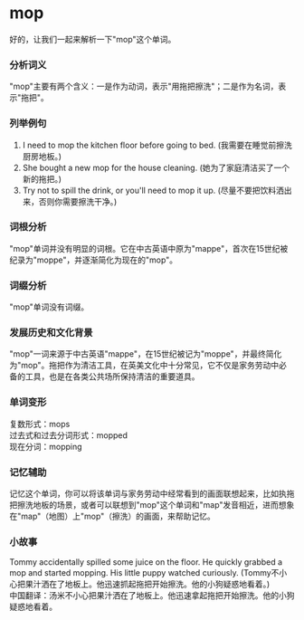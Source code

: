 # mop

好的，让我们一起来解析一下"mop"这个单词。

  

### 分析词义

  

"mop"主要有两个含义：一是作为动词，表示"用拖把擦洗"；二是作为名词，表示"拖把"。

  

### 列举例句

  

1.  I need to mop the kitchen floor before going to bed. (我需要在睡觉前擦洗厨房地板。)
2.  She bought a new mop for the house cleaning. (她为了家庭清洁买了一个新的拖把。)
3.  Try not to spill the drink, or you'll need to mop it up. (尽量不要把饮料洒出来，否则你需要擦洗干净。)

  

### 词根分析

  

"mop"单词并没有明显的词根。它在中古英语中原为"mappe"，首次在15世纪被纪录为"moppe"，并逐渐简化为现在的"mop"。

  

### 词缀分析

  

"mop"单词没有词缀。

  

### 发展历史和文化背景

  

"mop"一词来源于中古英语"mappe"，在15世纪被记为"moppe"，并最终简化为"mop"。拖把作为清洁工具，在英美文化中十分常见，它不仅是家务劳动中必备的工具，也是在各类公共场所保持清洁的重要道具。

  

### 单词变形

  

复数形式：mops  
过去式和过去分词形式：mopped  
现在分词：mopping

  

### 记忆辅助

  

记忆这个单词，你可以将该单词与家务劳动中经常看到的画面联想起来，比如执拖把擦洗地板的场景，或者可以联想到"mop"这个单词和"map"发音相近，进而想象在"map"（地图）上"mop"（擦洗）的画面，来帮助记忆。

  

### 小故事

  

Tommy accidentally spilled some juice on the floor. He quickly grabbed a mop and started mopping. His little puppy watched curiously. (Tommy不小心把果汁洒在了地板上。他迅速抓起拖把开始擦洗。他的小狗疑惑地看着。)  
中国翻译：汤米不小心把果汁洒在了地板上。他迅速拿起拖把开始擦洗。他的小狗疑惑地看着。
